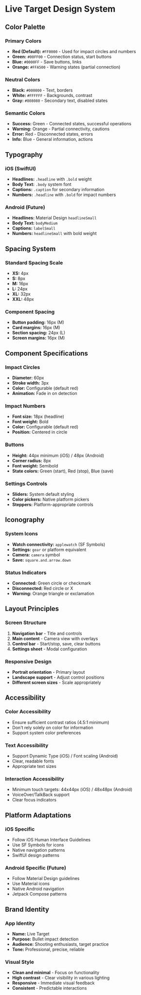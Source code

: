# Live Target Design System

## Color Palette

### Primary Colors
- **Red (Default):** `#FF0000` - Used for impact circles and numbers
- **Green:** `#00FF00` - Connection status, start buttons
- **Blue:** `#0000FF` - Save buttons, links
- **Orange:** `#FFA500` - Warning states (partial connection)

### Neutral Colors
- **Black:** `#000000` - Text, borders
- **White:** `#FFFFFF` - Backgrounds, contrast
- **Gray:** `#808080` - Secondary text, disabled states

### Semantic Colors
- **Success:** Green - Connected states, successful operations
- **Warning:** Orange - Partial connectivity, cautions
- **Error:** Red - Disconnected states, errors
- **Info:** Blue - General information, actions

## Typography

### iOS (SwiftUI)
- **Headlines:** `.headline` with `.bold` weight
- **Body Text:** `.body` system font
- **Captions:** `.caption` for secondary information
- **Numbers:** `.headline` with `.bold` for impact numbers

### Android (Future)
- **Headlines:** Material Design `headlineSmall`
- **Body Text:** `bodyMedium`
- **Captions:** `labelSmall`
- **Numbers:** `headlineSmall` with bold weight

## Spacing System

### Standard Spacing Scale
- **XS:** 4px
- **S:** 8px  
- **M:** 16px
- **L:** 24px
- **XL:** 32px
- **XXL:** 48px

### Component Spacing
- **Button padding:** 16px (M)
- **Card margins:** 16px (M)
- **Section spacing:** 24px (L)
- **Screen margins:** 16px (M)

## Component Specifications

### Impact Circles
- **Diameter:** 60px
- **Stroke width:** 3px
- **Color:** Configurable (default red)
- **Animation:** Fade in on detection

### Impact Numbers
- **Font size:** 18px (headline)
- **Font weight:** Bold
- **Color:** Configurable (default red)
- **Position:** Centered in circle

### Buttons
- **Height:** 44px minimum (iOS) / 48px (Android)
- **Corner radius:** 8px
- **Font weight:** Semibold
- **State colors:** Green (start), Red (stop), Blue (save)

### Settings Controls
- **Sliders:** System default styling
- **Color pickers:** Native platform pickers
- **Steppers:** Platform-appropriate controls

## Iconography

### System Icons
- **Watch connectivity:** `applewatch` (SF Symbols)
- **Settings:** `gear` or platform equivalent
- **Camera:** `camera` symbol
- **Save:** `square.and.arrow.down`

### Status Indicators
- **Connected:** Green circle or checkmark
- **Disconnected:** Red circle or X
- **Warning:** Orange triangle or exclamation

## Layout Principles

### Screen Structure
1. **Navigation bar** - Title and controls
2. **Main content** - Camera view with overlays
3. **Control bar** - Start/stop, save, clear buttons
4. **Settings sheet** - Modal configuration

### Responsive Design
- **Portrait orientation** - Primary layout
- **Landscape support** - Adjust control positions
- **Different screen sizes** - Scale appropriately

## Accessibility

### Color Accessibility
- Ensure sufficient contrast ratios (4.5:1 minimum)
- Don't rely solely on color for information
- Support system color preferences

### Text Accessibility
- Support Dynamic Type (iOS) / Font scaling (Android)
- Clear, readable fonts
- Appropriate text sizes

### Interaction Accessibility
- Minimum touch targets: 44x44px (iOS) / 48x48px (Android)
- VoiceOver/TalkBack support
- Clear focus indicators

## Platform Adaptations

### iOS Specific
- Follow iOS Human Interface Guidelines
- Use SF Symbols for icons
- Native navigation patterns
- SwiftUI design patterns

### Android Specific (Future)
- Follow Material Design guidelines
- Use Material icons
- Native Android navigation
- Jetpack Compose patterns

## Brand Identity

### App Identity
- **Name:** Live Target
- **Purpose:** Bullet impact detection
- **Audience:** Shooting enthusiasts, target practice
- **Tone:** Professional, precise, reliable

### Visual Style
- **Clean and minimal** - Focus on functionality
- **High contrast** - Clear visibility in various lighting
- **Responsive** - Immediate visual feedback
- **Consistent** - Predictable interactions